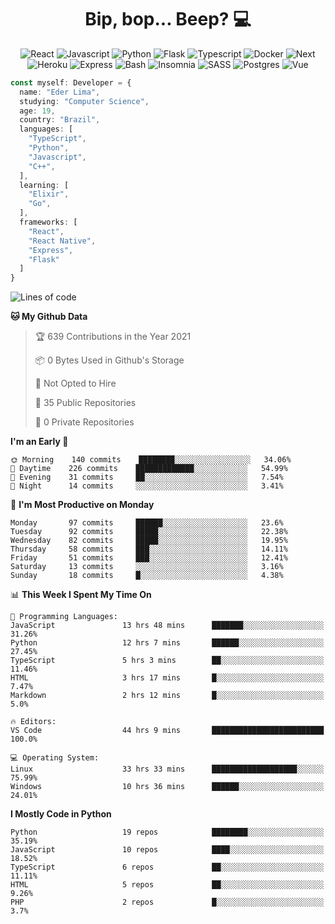 <h1 align="center">Bip, bop... Beep? 💻</h1>

<div align="center">
  <img
    src="https://img.shields.io/badge/react-202020?style=for-the-badge&logo=react&logoColor=61dAFB"
    alt="React"
  />
  <img
    src="https://img.shields.io/badge/Javascript-F7DF1E?style=for-the-badge&logo=javascript&logoColor=black"
    alt="Javascript"
  />
  <img
    src="https://img.shields.io/badge/Python-3776AB?style=for-the-badge&logo=python&logoColor=white"
    alt="Python"
  />
  <img
    src="https://img.shields.io/badge/Flask-202020?style=for-the-badge&logo=flask&logoColor=white"
    alt="Flask"
  />
  <img
    src="https://img.shields.io/badge/Typescript-3776AB?style=for-the-badge&logo=typescript&logoColor=white"
    alt="Typescript"
  />
  <img
    src="https://img.shields.io/badge/Docker-2496ED?style=for-the-badge&logo=docker&logoColor=white"
    alt="Docker"
  />
  <img
    src="https://img.shields.io/badge/Next-202020?style=for-the-badge&logo=next.js&logoColor=white"
    alt="Next"
  />
  <img
    src="https://img.shields.io/badge/Heroku-430098?style=for-the-badge&logo=heroku&logoColor=white"
    alt="Heroku"
  />
  <img
    src="https://img.shields.io/badge/express-202020?style=for-the-badge&logo=express&logoColor=white"
    alt="Express"
  />
  <img
    src="https://img.shields.io/badge/Shell-4Eaa25?style=for-the-badge&logo=gnu-bash&logoColor=white"
    alt="Bash"
  />
  <img
    src="https://img.shields.io/badge/Insomnia-5849BE?style=for-the-badge&logo=insomnia&logoColor=white"
    alt="Insomnia"
  />
  <img
    src="https://img.shields.io/badge/SASS-202020?style=for-the-badge&logo=sass&logoColor=cc6699"
    alt="SASS"
  />
  <img
    src="https://img.shields.io/badge/Postgres-336791?style=for-the-badge&logo=postgresql&logoColor=white"
    alt="Postgres"
  />
  <img
    src="https://img.shields.io/badge/vue_js-4fc08d?style=for-the-badge&logo=vue.js&logoColor=fff"
    alt="Vue"
  >
</div>

```Typescript
const myself: Developer = {
  name: "Eder Lima",
  studying: "Computer Science",
  age: 19,
  country: "Brazil",
  languages: [
    "TypeScript",
    "Python",
    "Javascript",
    "C++",
  ],
  learning: [
    "Elixir",
    "Go",
  ],
  frameworks: [
    "React",
    "React Native",
    "Express",
    "Flask"
  ]
}

```

<!--START_SECTION:waka-->
![Lines of code](https://img.shields.io/badge/From%20Hello%20World%20I%27ve%20Written-107954%20lines%20of%20code-blue)

**🐱 My Github Data** 

> 🏆 639 Contributions in the Year 2021
 > 
> 📦 0 Bytes Used in Github's Storage 
 > 
> 🚫 Not Opted to Hire
 > 
> 📜 35 Public Repositories 
 > 
> 🔑 0 Private Repositories  
 > 
**I'm an Early 🐤** 

```text
🌞 Morning    140 commits    ████████░░░░░░░░░░░░░░░░░   34.06% 
🌆 Daytime    226 commits    █████████████░░░░░░░░░░░░   54.99% 
🌃 Evening    31 commits     ██░░░░░░░░░░░░░░░░░░░░░░░   7.54% 
🌙 Night      14 commits     ░░░░░░░░░░░░░░░░░░░░░░░░░   3.41%

```
📅 **I'm Most Productive on Monday** 

```text
Monday       97 commits     ██████░░░░░░░░░░░░░░░░░░░   23.6% 
Tuesday      92 commits     █████░░░░░░░░░░░░░░░░░░░░   22.38% 
Wednesday    82 commits     █████░░░░░░░░░░░░░░░░░░░░   19.95% 
Thursday     58 commits     ███░░░░░░░░░░░░░░░░░░░░░░   14.11% 
Friday       51 commits     ███░░░░░░░░░░░░░░░░░░░░░░   12.41% 
Saturday     13 commits     ░░░░░░░░░░░░░░░░░░░░░░░░░   3.16% 
Sunday       18 commits     █░░░░░░░░░░░░░░░░░░░░░░░░   4.38%

```


📊 **This Week I Spent My Time On** 

```text
💬 Programming Languages: 
JavaScript               13 hrs 48 mins      ███████░░░░░░░░░░░░░░░░░░   31.26% 
Python                   12 hrs 7 mins       ██████░░░░░░░░░░░░░░░░░░░   27.45% 
TypeScript               5 hrs 3 mins        ██░░░░░░░░░░░░░░░░░░░░░░░   11.46% 
HTML                     3 hrs 17 mins       █░░░░░░░░░░░░░░░░░░░░░░░░   7.47% 
Markdown                 2 hrs 12 mins       █░░░░░░░░░░░░░░░░░░░░░░░░   5.0%

🔥 Editors: 
VS Code                  44 hrs 9 mins       █████████████████████████   100.0%

💻 Operating System: 
Linux                    33 hrs 33 mins      ███████████████████░░░░░░   75.99% 
Windows                  10 hrs 36 mins      ██████░░░░░░░░░░░░░░░░░░░   24.01%

```

**I Mostly Code in Python** 

```text
Python                   19 repos            ████████░░░░░░░░░░░░░░░░░   35.19% 
JavaScript               10 repos            ████░░░░░░░░░░░░░░░░░░░░░   18.52% 
TypeScript               6 repos             ██░░░░░░░░░░░░░░░░░░░░░░░   11.11% 
HTML                     5 repos             ██░░░░░░░░░░░░░░░░░░░░░░░   9.26% 
PHP                      2 repos             █░░░░░░░░░░░░░░░░░░░░░░░░   3.7%

```



<!--END_SECTION:waka-->
